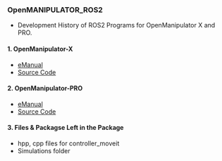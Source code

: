### OpenMANIPULATOR_ROS2

- Development History of ROS2 Programs for OpenManipulator X and PRO.

#### 1. OpenManipulator-X 
- [eManual](http://emanual.robotis.com/docs/en/platform/openmanipulator_x/ros2_setup/#ros-setup)
- [Source Code](https://github.com/ROBOTIS-GIT/open_manipulator/tree/ros2)

#### 2. OpenManipulator-PRO
- [eManual](http://emanual.robotis.com/docs/en/platform/openmanipulator_pro/ros2_setup/#ros-setup)
- [Source Code](https://github.com/ROBOTIS-GIT/open_manipulator_pro/tree/ros2)

#### 3. Files & Packagse Left in the Package
- hpp, cpp files for controller_moveit
- Simulations folder
